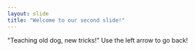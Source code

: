 ```yaml
---
layout: slide
title: "Welcome to our second slide!"
---
```

"Teaching old dog, new tricks!"
Use the left arrow to go back!
